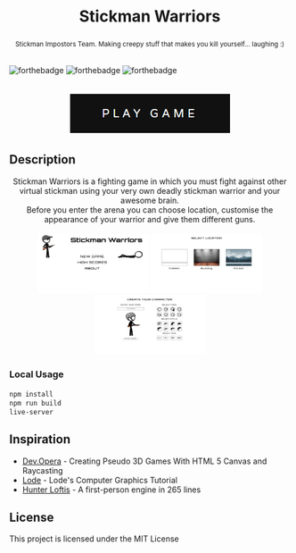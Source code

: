<h1 align="center">Stickman Warriors</h1>

<div align="center">
  <sub>Stickman Impostors Team. Making creepy stuff that makes you kill yourself... laughing :)</sub>
</div>

<br/>

![forthebadge](https://forthebadge.com/images/badges/built-with-love.svg)
![forthebadge](http://forthebadge.com/images/badges/makes-people-smile.svg)
![forthebadge](https://forthebadge.com/images/badges/made-with-javascript.svg)

<br/>

<div align="center">
  <a href="https://rawgit.com/Bachyla/Rolling-Scopes-School/master/Stage%202/Stickman%20Warriors/SW%20Landing%20Page/index.html"><img src="SW Game/assets/images/other/play.png" /></a>
</div>

## Description
<div align="center">
  Stickman Warriors is a fighting game in which you must fight against other virtual stickman using your very own deadly stickman warrior and your awesome brain.
  <br>
  Before you enter the arena you can choose location, customise the appearance of your warrior and give them different guns.
  <br/>
  <br/>
  <img width="200" height="107" src="SW Landing Page/images/screenshots/1.png" />
  <img width="200" height="107" src="SW Landing Page/images/screenshots/2.png" />
  <img width="200" height="107" src="SW Landing Page/images/screenshots/3.png" />
</div>

### Local Usage
```
npm install
npm run build
live-server
```

## Inspiration
* [Dev.Opera](https://dev.opera.com/articles/3d-games-with-canvas-and-raycasting-part-1/) - Creating Pseudo 3D Games With HTML 5 Canvas and Raycasting
* [Lode](http://lodev.org/cgtutor/raycasting.html) - Lode's Computer Graphics Tutorial
* [Hunter Loftis](http://www.playfuljs.com/a-first-person-engine-in-265-lines/) - A first-person engine in 265 lines

## License
This project is licensed under the MIT License
